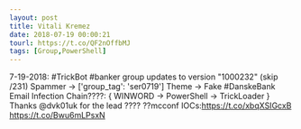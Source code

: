 ```yaml
---
layout: post
title: Vitali Kremez
date: 2018-07-19 00:00:21
tourl: https://t.co/QF2nOffbMJ
tags: [Group,PowerShell]
---
```

7-19-2018: #TrickBot #banker group updates to version "1000232" (skip /231)
Spammer -&gt; ['group_tag': 'ser0719']
Theme -&gt; Fake #DanskeBank Email
Infection Chain????:
{ WINWORD -&gt; PowerShell -&gt; TrickLoader }
Thanks @dvk01uk for the lead ????
??mcconf IOCs:https://t.co/xbqXSIGcxB https://t.co/Bwu6mLPsxN
